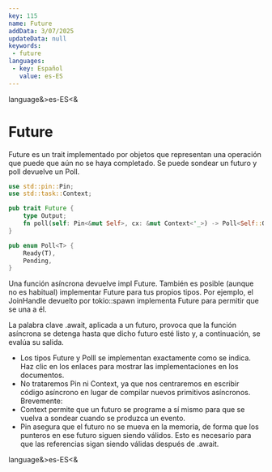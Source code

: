 ```yaml
---
key: 115
name: Future
addData: 3/07/2025
updateData: null
keywords: 
 - future
languages:
 - key: Español
   value: es-ES
---
```

language&>es-ES<&
# Future
Future es un trait implementado por objetos que representan una operación que puede que aún no se haya completado. Se puede sondear un futuro y poll devuelve un Poll.

```rust
use std::pin::Pin;
use std::task::Context;

pub trait Future {
    type Output;
    fn poll(self: Pin<&mut Self>, cx: &mut Context<'_>) -> Poll<Self::Output>;
}

pub enum Poll<T> {
    Ready(T),
    Pending,
}
```

Una función asíncrona devuelve impl Future. También es posible (aunque no es habitual) implementar Future para tus propios tipos. Por ejemplo, el JoinHandle devuelto por tokio::spawn implementa Future para permitir que se una a él.

La palabra clave .await, aplicada a un futuro, provoca que la función asíncrona se detenga hasta que dicho futuro esté listo y, a continuación, se evalúa su salida.

 - Los tipos Future y Polll se implementan exactamente como se indica. Haz clic en los enlaces para mostrar las implementaciones en los documentos.
 - No trataremos Pin ni Context, ya que nos centraremos en escribir código asíncrono en lugar de compilar nuevos primitivos asíncronos. Brevemente:
 - Context permite que un futuro se programe a sí mismo para que se vuelva a sondear cuando se produzca un evento.
 - Pin asegura que el futuro no se mueva en la memoria, de forma que los punteros en ese futuro siguen siendo válidos. Esto es necesario para que las referencias sigan siendo válidas después de .await.

language&>es-ES<&